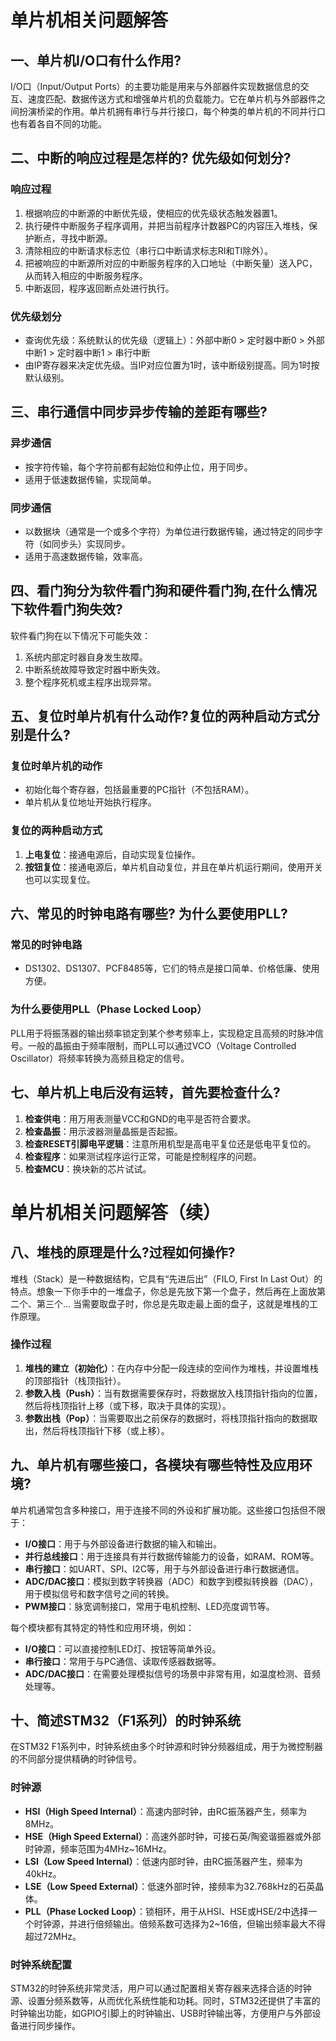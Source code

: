 # 单片机相关问题解答

## 一、单片机I/O口有什么作用?

I/O口（Input/Output Ports）的主要功能是用来与外部器件实现数据信息的交互、速度匹配、数据传送方式和增强单片机的负载能力。它在单片机与外部器件之间扮演桥梁的作用。单片机拥有串行与并行接口，每个种类的单片机的不同并行口也有着各自不同的功能。

## 二、中断的响应过程是怎样的? 优先级如何划分?

### 响应过程

1. 根据响应的中断源的中断优先级，使相应的优先级状态触发器置1。
2. 执行硬件中断服务子程序调用，并把当前程序计数器PC的内容压入堆栈，保护断点，寻找中断源。
3. 清除相应的中断请求标志位（串行口中断请求标志RI和TI除外）。
4. 把被响应的中断源所对应的中断服务程序的入口地址（中断矢量）送入PC，从而转入相应的中断服务程序。
5. 中断返回，程序返回断点处进行执行。

### 优先级划分

- 查询优先级：系统默认的优先级（逻辑上）：外部中断0 > 定时器中断0 > 外部中断1 > 定时器中断1 > 串行中断
- 由IP寄存器来决定优先级。当IP对应位置为1时，该中断级别提高。同为1时按默认级别。

## 三、串行通信中同步异步传输的差距有哪些?

### 异步通信

- 按字符传输，每个字符前都有起始位和停止位，用于同步。
- 适用于低速数据传输，实现简单。

### 同步通信

- 以数据块（通常是一个或多个字符）为单位进行数据传输，通过特定的同步字符（如同步头）实现同步。
- 适用于高速数据传输，效率高。

## 四、看门狗分为软件看门狗和硬件看门狗,在什么情况下软件看门狗失效?

软件看门狗在以下情况下可能失效：

1. 系统内部定时器自身发生故障。
2. 中断系统故障导致定时器中断失效。
3. 整个程序死机或主程序出现异常。

## 五、复位时单片机有什么动作?复位的两种启动方式分别是什么?

### 复位时单片机的动作

- 初始化每个寄存器，包括最重要的PC指针（不包括RAM）。
- 单片机从复位地址开始执行程序。

### 复位的两种启动方式

1. **上电复位**：接通电源后，自动实现复位操作。
2. **按钮复位**：接通电源后，单片机自动复位，并且在单片机运行期间，使用开关也可以实现复位。

## 六、常见的时钟电路有哪些? 为什么要使用PLL?

### 常见的时钟电路

- DS1302、DS1307、PCF8485等，它们的特点是接口简单、价格低廉、使用方便。

### 为什么要使用PLL（Phase Locked Loop）

PLL用于将振荡器的输出频率锁定到某个参考频率上，实现稳定且高频的时脉冲信号。一般的晶振由于频率限制，而PLL可以通过VCO（Voltage Controlled Oscillator）将频率转换为高频且稳定的信号。

## 七、单片机上电后没有运转，首先要检查什么?

1. **检查供电**：用万用表测量VCC和GND的电平是否符合要求。
2. **检查晶振**：用示波器测量晶振是否起振。
3. **检查RESET引脚电平逻辑**：注意所用机型是高电平复位还是低电平复位的。
4. **检查程序**：如果测试程序运行正常，可能是控制程序的问题。
5. **检查MCU**：换块新的芯片试试。


# 单片机相关问题解答（续）

## 八、堆栈的原理是什么?过程如何操作?

堆栈（Stack）是一种数据结构，它具有“先进后出”（FILO, First In Last Out）的特点。想象一下你手中的一堆盘子，你总是先放下第一个盘子，然后再在上面放第二个、第三个... 当需要取盘子时，你总是先取走最上面的盘子，这就是堆栈的工作原理。

### 操作过程

1. **堆栈的建立（初始化）**：在内存中分配一段连续的空间作为堆栈，并设置堆栈的顶部指针（栈顶指针）。
2. **参数入栈（Push）**：当有数据需要保存时，将数据放入栈顶指针指向的位置，然后将栈顶指针上移（或下移，取决于具体的实现）。
3. **参数出栈（Pop）**：当需要取出之前保存的数据时，将栈顶指针指向的数据取出，然后将栈顶指针下移（或上移）。

## 九、单片机有哪些接口，各模块有哪些特性及应用环境?

单片机通常包含多种接口，用于连接不同的外设和扩展功能。这些接口包括但不限于：

- **I/O接口**：用于与外部设备进行数据的输入和输出。
- **并行总线接口**：用于连接具有并行数据传输能力的设备，如RAM、ROM等。
- **串行接口**：如UART、SPI、I2C等，用于与外部设备进行串行数据通信。
- **ADC/DAC接口**：模拟到数字转换器（ADC）和数字到模拟转换器（DAC），用于模拟信号和数字信号之间的转换。
- **PWM接口**：脉宽调制接口，常用于电机控制、LED亮度调节等。

每个模块都有其特定的特性和应用环境，例如：

- **I/O接口**：可以直接控制LED灯、按钮等简单外设。
- **串行接口**：常用于与PC通信、读取传感器数据等。
- **ADC/DAC接口**：在需要处理模拟信号的场景中非常有用，如温度检测、音频处理等。

## 十、简述STM32（F1系列）的时钟系统

在STM32 F1系列中，时钟系统由多个时钟源和时钟分频器组成，用于为微控制器的不同部分提供精确的时钟信号。

### 时钟源

- **HSI（High Speed Internal）**：高速内部时钟，由RC振荡器产生，频率为8MHz。
- **HSE（High Speed External）**：高速外部时钟，可接石英/陶瓷谐振器或外部时钟源，频率范围为4MHz~16MHz。
- **LSI（Low Speed Internal）**：低速内部时钟，由RC振荡器产生，频率为40kHz。
- **LSE（Low Speed External）**：低速外部时钟，接频率为32.768kHz的石英晶体。
- **PLL（Phase Locked Loop）**：锁相环，用于从HSI、HSE或HSE/2中选择一个时钟源，并进行倍频输出。倍频系数可选择为2~16倍，但输出频率最大不得超过72MHz。

### 时钟系统配置

STM32的时钟系统非常灵活，用户可以通过配置相关寄存器来选择合适的时钟源、设置分频系数等，从而优化系统性能和功耗。同时，STM32还提供了丰富的时钟输出功能，如GPIO引脚上的时钟输出、USB时钟输出等，方便用户与外部设备进行同步操作。

